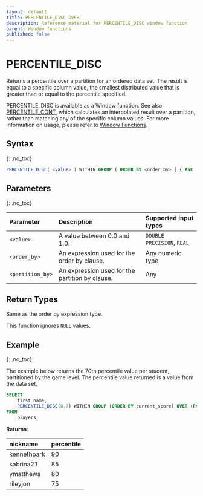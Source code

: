 ```yaml
---
layout: default
title: PERCENTILE_DISC OVER
description: Reference material for PERCENTILE_DISC window function
parent: Window functions
published: false
---
```


# PERCENTILE\_DISC

Returns a percentile over a partition for an ordered data set. The result is equal to a specific column value, the smallest distributed value that is greater than or equal to the percentile specified. 

PERCENTILE\_DISC is available as a Window function. See also [PERCENTILE\_CONT](../window/percentile-cont-window.md), which calculates an interpolated result over a partition, rather than matching any of the specific column values. For more information on usage, please refer to [Window Functions](./index.md).

## Syntax
{: .no_toc}

```sql
PERCENTILE_DISC( <value> ) WITHIN GROUP ( ORDER BY <order_by> [ { ASC | DESC } ] ) [ OVER ( PARTITION BY <partition_by> ) ]
```

## Parameters 
{: .no_toc}

| Parameter | Description                                      |Supported input types | 
| :--------- | :------------------------------------------------ | :------------| 
| `<value>`   | A value between 0.0 and 1.0.  | `DOUBLE PRECISION`, `REAL` |
| `<order_by>` | An expression used for the order by clause. | Any numeric type |
| `<partition_by>` | An expression used for the partition by clause. | Any |

## Return Types
Same as the order by expression type.

This function ignores `NULL` values.


## Example
{: .no_toc}

The example below returns the 70th percentile value per student, partitioned by the game level. The percentile value returned is a value from the data set. 

```sql
SELECT
	first_name,
	PERCENTILE_DISC(0.7) WITHIN GROUP (ORDER BY current_score) OVER (PARTITION BY level) AS percentile
FROM
	players;
```

**Returns**:

| nickname | percentile | 
|:-----|:-------|
| kennethpark | 90 | 
| sabrina21 | 85 | 
| ymatthews | 80 | 
| rileyjon | 75 | 
